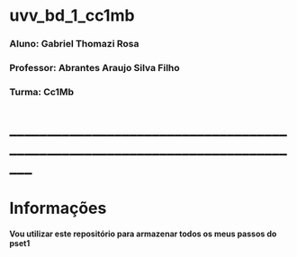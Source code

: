 # uvv_bd_1_cc1mb

### Aluno: Gabriel Thomazi Rosa

### Professor: Abrantes Araujo Silva Filho

### Turma: Cc1Mb

# _____________________________________________________________________________

# Informações

#### Vou utilizar este repositório para armazenar todos os meus passos do pset1

